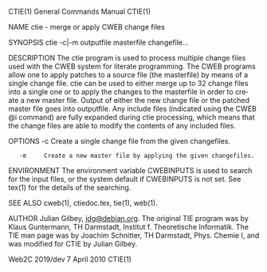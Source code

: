 CTIE(1)                                                                          General Commands Manual                                                                          CTIE(1)

NAME
       ctie - merge or apply CWEB change files

SYNOPSIS
       ctie -c|-m outputfile masterfile changefile...

DESCRIPTION
       The  ctie program is used to process multiple change files used with the CWEB system for literate programming.  The CWEB programs allow one to apply patches to a source file (the
       masterfile) by means of a single change file.  ctie can be used to either merge up to 32 change files into a single one or to apply the changes to the masterfile in order to cre‐
       ate  a  new master file.  Output of either the new change file or the patched master file goes into outputfile.  Any include files (indicated using the CWEB @i command) are fully
       expanded during ctie processing, which means that the change files are able to modify the contents of any included files.

OPTIONS
       -c     Create a single change file from the given changefiles.

       -m     Create a new master file by applying the given changefiles.

ENVIRONMENT
       The environment variable CWEBINPUTS is used to search for the input files, or the system default if CWEBINPUTS is not set.  See tex(1) for the details of the searching.

SEE ALSO
       cweb(1), ctiedoc.tex, tie(1), web(1).

AUTHOR
       Julian Gilbey, jdg@debian.org.  The original TIE program was by Klaus Guntermann, TH Darmstadt, Institut f. Theoretische Informatik.  The TIE man page was by  Joachim  Schnitter,
       TH Darmstadt, Phys. Chemie I, and was modified for CTIE by Julian Gilbey.

Web2C 2019/dev                                                                         7 April 2010                                                                               CTIE(1)

